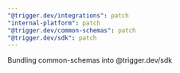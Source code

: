 ```yaml
---
"@trigger.dev/integrations": patch
"internal-platform": patch
"@trigger.dev/common-schemas": patch
"@trigger.dev/sdk": patch
---
```


Bundling common-schemas into @trigger.dev/sdk
